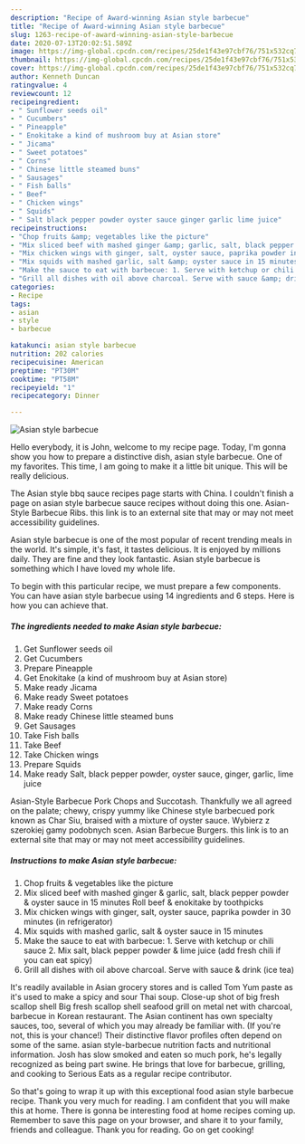 ```yaml
---
description: "Recipe of Award-winning Asian style barbecue"
title: "Recipe of Award-winning Asian style barbecue"
slug: 1263-recipe-of-award-winning-asian-style-barbecue
date: 2020-07-13T20:02:51.589Z
image: https://img-global.cpcdn.com/recipes/25de1f43e97cbf76/751x532cq70/asian-style-barbecue-recipe-main-photo.jpg
thumbnail: https://img-global.cpcdn.com/recipes/25de1f43e97cbf76/751x532cq70/asian-style-barbecue-recipe-main-photo.jpg
cover: https://img-global.cpcdn.com/recipes/25de1f43e97cbf76/751x532cq70/asian-style-barbecue-recipe-main-photo.jpg
author: Kenneth Duncan
ratingvalue: 4
reviewcount: 12
recipeingredient:
- " Sunflower seeds oil"
- " Cucumbers"
- " Pineapple"
- " Enokitake a kind of mushroom buy at Asian store"
- " Jicama"
- " Sweet potatoes"
- " Corns"
- " Chinese little steamed buns"
- " Sausages"
- " Fish balls"
- " Beef"
- " Chicken wings"
- " Squids"
- " Salt black pepper powder oyster sauce ginger garlic lime juice"
recipeinstructions:
- "Chop fruits &amp; vegetables like the picture"
- "Mix sliced beef with mashed ginger &amp; garlic, salt, black pepper powder &amp; oyster sauce in 15 minutes Roll beef &amp; enokitake by toothpicks"
- "Mix chicken wings with ginger, salt, oyster sauce, paprika powder in 30 minutes (in refrigerator)"
- "Mix squids with mashed garlic, salt &amp; oyster sauce in 15 minutes"
- "Make the sauce to eat with barbecue: 1. Serve with ketchup or chili sauce 2. Mix salt, black pepper powder &amp; lime juice (add fresh chili if you can eat spicy)"
- "Grill all dishes with oil above charcoal. Serve with sauce &amp; drink (ice tea)"
categories:
- Recipe
tags:
- asian
- style
- barbecue

katakunci: asian style barbecue 
nutrition: 202 calories
recipecuisine: American
preptime: "PT30M"
cooktime: "PT58M"
recipeyield: "1"
recipecategory: Dinner

---
```



![Asian style barbecue](https://img-global.cpcdn.com/recipes/25de1f43e97cbf76/751x532cq70/asian-style-barbecue-recipe-main-photo.jpg)

Hello everybody, it is John, welcome to my recipe page. Today, I'm gonna show you how to prepare a distinctive dish, asian style barbecue. One of my favorites. This time, I am going to make it a little bit unique. This will be really delicious.

The Asian style bbq sauce recipes page starts with China. I couldn&#39;t finish a page on asian style barbecue sauce recipes without doing this one. Asian-Style Barbecue Ribs. this link is to an external site that may or may not meet accessibility guidelines.

Asian style barbecue is one of the most popular of recent trending meals in the world. It's simple, it's fast, it tastes delicious. It is enjoyed by millions daily. They are fine and they look fantastic. Asian style barbecue is something which I have loved my whole life.


To begin with this particular recipe, we must prepare a few components. You can have asian style barbecue using 14 ingredients and 6 steps. Here is how you can achieve that.

<!--inarticleads1-->

##### The ingredients needed to make Asian style barbecue:

1. Get  Sunflower seeds oil
1. Get  Cucumbers
1. Prepare  Pineapple
1. Get  Enokitake (a kind of mushroom buy at Asian store)
1. Make ready  Jicama
1. Make ready  Sweet potatoes
1. Make ready  Corns
1. Make ready  Chinese little steamed buns
1. Get  Sausages
1. Take  Fish balls
1. Take  Beef
1. Take  Chicken wings
1. Prepare  Squids
1. Make ready  Salt, black pepper powder, oyster sauce, ginger, garlic, lime juice


Asian-Style Barbecue Pork Chops and Succotash. Thankfully we all agreed on the palate; chewy, crispy yummy like Chinese style barbecued pork known as Char Siu, braised with a mixture of oyster sauce. Wybierz z szerokiej gamy podobnych scen. Asian Barbecue Burgers. this link is to an external site that may or may not meet accessibility guidelines. 

<!--inarticleads2-->

##### Instructions to make Asian style barbecue:

1. Chop fruits &amp; vegetables like the picture
1. Mix sliced beef with mashed ginger &amp; garlic, salt, black pepper powder &amp; oyster sauce in 15 minutes Roll beef &amp; enokitake by toothpicks
1. Mix chicken wings with ginger, salt, oyster sauce, paprika powder in 30 minutes (in refrigerator)
1. Mix squids with mashed garlic, salt &amp; oyster sauce in 15 minutes
1. Make the sauce to eat with barbecue: 1. Serve with ketchup or chili sauce 2. Mix salt, black pepper powder &amp; lime juice (add fresh chili if you can eat spicy)
1. Grill all dishes with oil above charcoal. Serve with sauce &amp; drink (ice tea)


It&#39;s readily available in Asian grocery stores and is called Tom Yum paste as it&#39;s used to make a spicy and sour Thai soup. Close-up shot of big fresh scallop shell Big fresh scallop shell seafood grill on metal net with charcoal, barbecue in Korean restaurant. The Asian continent has own specialty sauces, too, several of which you may already be familiar with. (If you&#39;re not, this is your chance!) Their distinctive flavor profiles often depend on some of the same. asian style-barbecue nutrition facts and nutritional information. Josh has slow smoked and eaten so much pork, he&#39;s legally recognized as being part swine. He brings that love for barbecue, grilling, and cooking to Serious Eats as a regular recipe contributor. 

So that's going to wrap it up with this exceptional food asian style barbecue recipe. Thank you very much for reading. I am confident that you will make this at home. There is gonna be interesting food at home recipes coming up. Remember to save this page on your browser, and share it to your family, friends and colleague. Thank you for reading. Go on get cooking!
